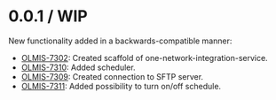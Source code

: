 0.0.1 / WIP
==================

New functionality added in a backwards-compatible manner:
* [OLMIS-7302](https://openlmis.atlassian.net/browse/OLMIS-7302): Created scaffold of one-network-integration-service.
* [OLMIS-7310](https://openlmis.atlassian.net/browse/OLMIS-7310): Added scheduler.
* [OLMIS-7309](https://openlmis.atlassian.net/browse/OLMIS-7309): Created connection to SFTP server.
* [OLMIS-7311](https://openlmis.atlassian.net/browse/OLMIS-7311): Added possibility to turn on/off schedule.


